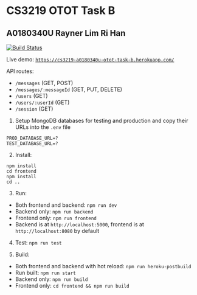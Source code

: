 # CS3219 OTOT Task B
## A0180340U Rayner Lim Ri Han

[![Build Status](https://travis-ci.com/rlrh/cs3219-otot-task-b.svg?branch=master)](https://travis-ci.com/rlrh/cs3219-otot-task-b)

Live demo: [`https://cs3219-a0180340u-otot-task-b.herokuapp.com/`](https://cs3219-a0180340u-otot-task-b.herokuapp.com/)

API routes:
- `/messages` (GET, POST)
- `/messages/:messageId` (GET, PUT, DELETE)
- `/users` (GET)
- `/users/:userId` (GET)
- `/session` (GET)


1. Setup MongoDB databases for testing and production and copy their URLs into the `.env` file
```
PROD_DATABASE_URL=?
TEST_DATABASE_URL=?
```

2. Install:
```
npm install
cd frontend
npm install
cd ..
```
3. Run:
- Both frontend and backend: `npm run dev`
- Backend only: `npm run backend`  
- Frontend only: `npm run frontend` 
- Backend is at `http://localhost:5000`, frontend is at `http://localhost:8080` by default

4. Test:
`npm run test`

5. Build:
- Both frontend and backend with hot reload: `npm run heroku-postbuild`
- Run built: `npm run start`
- Backend only: `npm run build`
- Frontend only: `cd frontend && npm run build`
